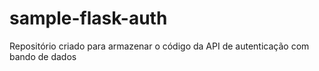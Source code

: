 # sample-flask-auth

Repositório criado para armazenar o código da API de autenticação com bando de dados